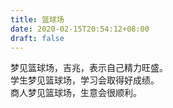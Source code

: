 ```yaml
---
title: 篮球场
date: 2020-02-15T20:54:12+08:00
draft: false
---
```


梦见篮球场，吉兆，表示自己精力旺盛。<br>
学生梦见篮球场，学习会取得好成绩。<br>
商人梦见篮球场，生意会很顺利。<br>
